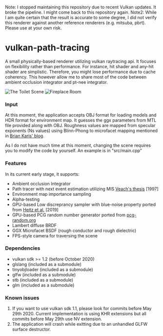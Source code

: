 Note: I stopped maintaining this repository due to recent Vulkan updates. It broke the pipeline. I might come back to this repository again.
Note2: While I am quite certain that the result is accurate to some degree, I did not verify this renderer against another reference renderers (e.g. mitsuba, pbrt). Please use at your own risk.

# vulkan-path-tracing

A small physically-based renderer utilizing vulkan raytracing api. It focuses on flexibility rather than performance. For instance, hit shader and any-hit shader are simplistic. Therefore, you might lose performance due to cache coherency. This however allow me to share most of the code between ambient occlusion integrator and pt-nee integrator.

![The Toilet Scene](https://raw.githubusercontent.com/jamornsriwasansak/vulkan-mortar/master/readme/toilet.jpg)
![Fireplace Room](https://raw.githubusercontent.com/jamornsriwasansak/vulkan-mortar/master/readme/fireplace.jpg)

### Input
At this moment, the application accepts OBJ format for loading models and HDR format for environment map.
It guesses the ggx parameters from MTL file provided along with OBJ.
Roughness values are mapped from specular exponents (Ns values) using Blinn-Phong to microfacet mapping mentioned in [Brian Karis' blog](http://graphicrants.blogspot.com/2013/08/specular-brdf-reference.html).

As I do not have much time at this moment, changing the scene requires you to modify the code by yourself.
An example is in "src/main.cpp"

### Features
In its current early stage, it supports:
* Ambient occlusion Integrator
* Path tracer with next event estimation utilizing MIS [Veach's thesis](https://graphics.stanford.edu/papers/veach_thesis) \[1997]
* Environment map importance sampling
* Alpha-testing
* GPU-based Low discreprancy sampler with blue-noise property ported from [Heitz et al.](https://eheitzresearch.wordpress.com/762-2/) \[2019]
* GPU-based PCG random number generator ported from [pcg-random.org](https://www.pcg-random.org/)
* Lambert diffuse BRDF
* GGX Microfacet BSDF (rough conductor and rough dielectric)
* FPS-style camera for traversing the scene


### Dependencies
* vulkan sdk >= 1.2 (before October 2020)
* glslang (included as a submodule)
* tinyobjloader (included as a submodule)
* glfw (included as a submodule)
* stb (included as a submodule)
* glm (included as a submodule)

### Known issues
1. If you want to use vulkan sdk 1.1, please look for commits before May 29th 2020. Current implementation is using KHR extensions but all commits before May 29th use NV extension.
2. The application will crash while exitting due to an unhandled GLFW surface destructor.
